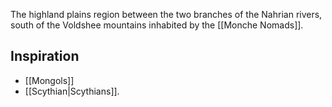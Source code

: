 The highland plains region between the two branches of the Nahrian rivers, south of the Voldshee mountains inhabited by the [[Monche Nomads]]. 

## Inspiration
* [[Mongols]] 
* [[Scythian|Scythians]]. 
